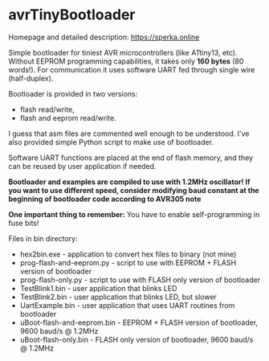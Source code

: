 avrTinyBootloader
=================
Homepage and detailed description: https://sperka.online

Simple bootloader for tiniest AVR microcontrollers (like ATtiny13, etc). Without EEPROM programming capabilities, it takes only **160 bytes** (80 words!). For communication it uses software UART fed through single wire (half-duplex).

Bootloader is provided in two versions:
* flash read/write,
* flash and eeprom read/write.

I guess that asm files are commented well enough to be understood. I've also provided simple Python script to make use of bootloader.

Software UART functions are placed at the end of flash memory, and they can be reused by user application if needed.

**Bootloader and examples are compiled to use with 1.2MHz oscillator! If you want to use different speed, consider modifying baud constant at the beginning of bootloader code according to AVR305 note**

**One important thing to remember:** You have to enable self-programming in fuse bits!

Files in bin directory:
* hex2bin.exe - application to convert hex files to binary (not mine)
* prog-flash-and-eeprom.py - script to use with EEPROM + FLASH version of bootloader
* prog-flash-only.py - script to use with FLASH only version of bootloader
* TestBlink1.bin - user application that blinks LED
* TestBlink2.bin - user application that blinks LED, but slower
* UartExample.bin - user application that uses UART routines from bootloader
* uBoot-flash-and-eeprom.bin - EEPROM + FLASH version of bootloader, 9600 baud/s @ 1.2MHz
* uBoot-flash-only.bin - FLASH only version of bootloader, 9600 baud/s @ 1.2MHz